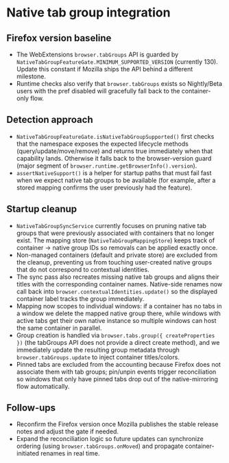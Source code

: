 # Native tab group integration

## Firefox version baseline
- The WebExtensions `browser.tabGroups` API is guarded by `NativeTabGroupFeatureGate.MINIMUM_SUPPORTED_VERSION` (currently 130). Update this constant if Mozilla ships the API behind a different milestone.
- Runtime checks also verify that `browser.tabGroups` exists so Nightly/Beta users with the pref disabled will gracefully fall back to the container-only flow.

## Detection approach
- `NativeTabGroupFeatureGate.isNativeTabGroupSupported()` first checks that the namespace exposes the expected lifecycle methods (query/update/move/remove) and returns true immediately when that capability lands. Otherwise it falls back to the browser-version guard (major segment of `browser.runtime.getBrowserInfo().version`).
- `assertNativeSupport()` is a helper for startup paths that must fail fast when we expect native tab groups to be available (for example, after a stored mapping confirms the user previously had the feature).

## Startup cleanup
- `NativeTabGroupSyncService` currently focuses on pruning native tab groups that were previously associated with containers that no longer exist. The mapping store (`NativeTabGroupMappingStore`) keeps track of container → native group IDs so removals can be applied exactly once.
- Non-managed containers (default and private store) are excluded from the cleanup, preventing us from touching user-created native groups that do not correspond to contextual identities.
- The sync pass also recreates missing native tab groups and aligns their titles with the corresponding container names. Native-side renames now call back into `browser.contextualIdentities.update()` so the displayed container label tracks the group immediately.
- Mapping now scopes to individual windows: if a container has no tabs in a window we delete the mapped native group there, while windows with active tabs get their own native instance so multiple windows can host the same container in parallel.
- Group creation is handled via `browser.tabs.group({ createProperties })` (the tabGroups API does not provide a direct create method), and we immediately update the resulting group metadata through `browser.tabGroups.update` to inject container titles/colors.
- Pinned tabs are excluded from the accounting because Firefox does not associate them with tab groups; pin/unpin events trigger reconciliation so windows that only have pinned tabs drop out of the native-mirroring flow automatically.

## Follow-ups
- Reconfirm the Firefox version once Mozilla publishes the stable release notes and adjust the gate if needed.
- Expand the reconciliation logic so future updates can synchronize ordering (using `browser.tabGroups.onMoved`) and propagate container-initiated renames in real time.
